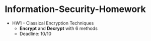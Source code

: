 # Information-Security-Homework

* HW1 - Classical Encryption Techniques
    * **Encrypt** and **Decrypt** with 6 methods
    * Deadline: 10/10